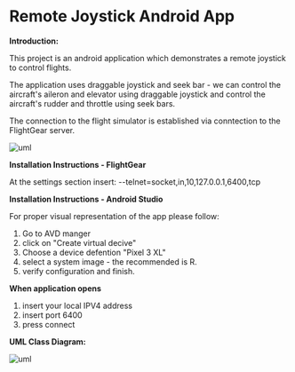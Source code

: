 # Remote Joystick Android App

**Introduction:**

This project is an android application which demonstrates a remote joystick to control flights.

The application uses draggable joystick and seek bar - we can control the aircraft's aileron and elevator using draggable joystick and control the aircraft's rudder and throttle using seek bars.

The connection to the flight simulator is established via conntection to the FlightGear server.


![uml](https://lh3.googleusercontent.com/ZboZYH5ZJF25J4rK7BVp5pPcJiJ_aXkwO-H1p1vMqTMcVtRt-8Rs6PV3axLJD0xRl1an3rs7Pnnvt8D46pXf1luXOcpT3ZTBdWyp0OSrQx-Y5Jro5cecuEifirIKlT9FVZ3keHSpmSXhwZ0ecnaq-OOR6I5Yp7abLmPQWq5ap4YZ-fR8Fjmj7VHgqluCWwhu5zi22P0nfvPRvA3f2kIawGNV2CNVcjTjdcydZ5KUVGcGPLhPZfn2mvi60qUPPzOqofq6kxbnEiQYxrOx7DAxUBtix77zb53kJE0sA4hKmCve9TtvQYKYH75gjMMaM5pcU__cS2oA_8ZAGHda77iAgpG3T8h1VX495spEQ2fDNFgpoBxm6yCUEootnlRD8FcJVWTylWsS4xV2RmtJB0HJQpoOubPbF4BRSqkJGpLV7FWI-SnPG3lD2O0mZpFkOJiTA6o06UxtUkOzQPMA2cyKH8W9APLlU8c1kYUqayZD1WXK1meLUQq_Na83agLrxOhvhc3EeijbboFjnXsqY7x8O1U3gH4DxAghOgSFp7UA8eca2YRzWeqjdd6Ydr3ZJqtHh5-eFgLcYz-NEvSRwCNeTgt6f_tviGLRapGyFu7ea6JbHBBi_9heQRSTm-Kb8mBCa_H3EM4y3GOXOhRGJ1BElYA-r5SDFf-Tgno2Z77AD5y5KInqV_gE5INSJmSh3WDjO9sCfhsvs7QdxekBob7iLxaa2g=w412-h830-no?authuser=0)




**Installation Instructions - FlightGear**

At the settings section insert:
--telnet=socket,in,10,127.0.0.1,6400,tcp

**Installation Instructions - Android Studio**

For proper visual representation of the app please follow:
1. Go to AVD manger 
2. click on "Create virtual decive" 
3. Choose a device defention "Pixel 3 XL" 
4. select a system image - the recommended is R. 
5. verify configuration and finish.

**When application opens**
1. insert your local IPV4 address
2. insert port 6400
3. press connect




**UML Class Diagram:**

![uml](https://lh3.googleusercontent.com/HI6n5T41G0gWJJ8qhW5WhzwqQdhdjtLbVf055qQ42VxQd2EfXEZSkIoy9-GAwOUZ24ubXHVJ07mpxn-dhyASKp5vzDeVF5VzH7H0DuFVn6cHAg8IkYWGcAeA9LAK22MWSmVlgCIWtaQ8kIcbDR1lHTKisvHNcmmfgnezeizko36bMSQvrFClPdZ-XBNcuExQ4uqdzZ-03KZc-Qii9nXlFDRIEQEl0rkJ--M6qX2zhdXJh6LdjgSTXVEX9mrVoMbhDJ4iXq7U38eAr33Wc7VYdLvhb5I3XTMOZ4tbjlplL9djmqrlYADWsKq05GsCdTfdT4Vt0q42Bn6w4SzUOXfS16EKu4VhyddAL5Q6UofRh0YemHr_h8xGZ3sGDjzloxbkTD2Zor6p3QynwP1zk64GGusZRlVBSN7f5EBD51a7cWWNo-Qrah9O0C0E0-6imiklse3bWaX6zEP3Y0lK5-sU2VOpOQRCWwGyQQKEVpem_mk3B60ghf46hLaNBMkZpooBVb4rXwhrjdS7j-dwsqXyPh0kAhHvzY0sfWtW5IXqgI4dVLZ5HkPxefWZIUun71tY2Im8IHYFItFXRrXWFp_r3ALZXDqRMdyWQa63uSvBPKRqFJZRW1vXZJ_PqsjQnJ9x5K4pgGAEQlB2k0C3dZeO8j9XFkvBsHDGb10P40MnbQh_APbSgxYi3-NKRRUIirbKKb0sAmitVVkpt68R9wTVGJ7g7A=w1255-h673-no?authuser=0)






